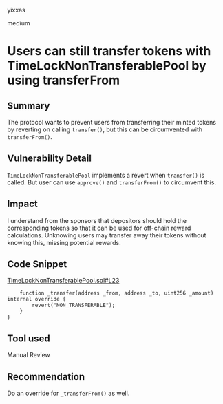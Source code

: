 yixxas

medium

# Users can still transfer tokens with TimeLockNonTransferablePool by using transferFrom

## Summary
The protocol wants to prevent users from transferring their minted tokens by reverting on calling `transfer()`, but this can be circumvented with `transferFrom()`. 

## Vulnerability Detail
`TimeLockNonTransferablePool` implements a revert when `transfer()` is called. But user can use `approve()` and `transferFrom()` to circumvent this.

## Impact
I understand from the sponsors that depositors should hold the corresponding tokens so that it can be used for off-chain reward calculations. Unknowing users may transfer away their tokens without knowing this, missing potential rewards.

## Code Snippet

[TimeLockNonTransferablePool.sol#L23](https://github.com/sherlock-audit/2022-10-merit-circle/blob/main/merit-liquidity-mining/contracts/TimeLockNonTransferablePool.sol#L23)
```solidity
    function _transfer(address _from, address _to, uint256 _amount) internal override {
        revert("NON_TRANSFERABLE");
    }
}
```
## Tool used

Manual Review

## Recommendation

Do an override for `_transferFrom()` as well.
